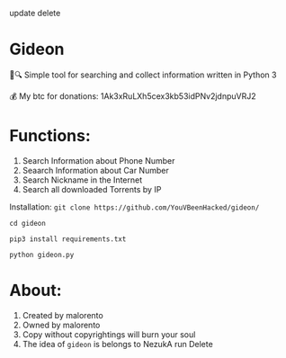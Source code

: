  update delete
# Gideon 
🧥🔍 Simple tool for searching and collect information written in Python 3

💰 My btc for donations: 1Ak3xRuLXh5cex3kb53idPNv2jdnpuVRJ2

# Functions:
1. Search Information about Phone Number
2. Seaarch Information about Car Number
3. Search Nickname in the Internet
4. Search all downloaded Torrents by IP

 Installation:
``git clone https://github.com/YouVBeenHacked/gideon/``

``cd gideon``

``pip3 install requirements.txt``

``python gideon.py``

# About:
1. Created by malorento
2. Owned by malorento
3. Copy without copyrightings will burn your soul
4. The idea of ``gideon`` is belongs to NezukA
run Delete